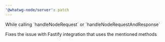 ```yaml
---
'@whatwg-node/server': patch
---
```


While calling \`handleNodeRequest\` or \`handleNodeRequestAndResponse\`

Fixes the issue with Fastify integration that uses the mentioned methods